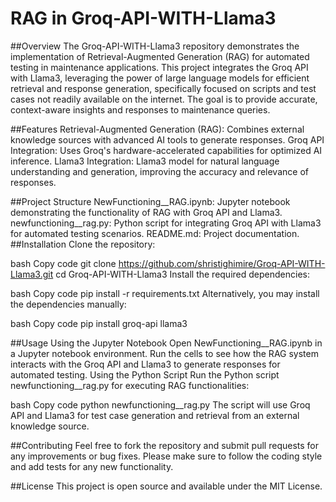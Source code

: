 # RAG in Groq-API-WITH-Llama3

##Overview
The Groq-API-WITH-Llama3 repository demonstrates the implementation of Retrieval-Augmented Generation (RAG) for automated testing in maintenance applications. This project integrates the Groq API with Llama3, leveraging the power of large language models for efficient retrieval and response generation, specifically focused on scripts and test cases not readily available on the internet. The goal is to provide accurate, context-aware insights and responses to maintenance queries.

##Features
Retrieval-Augmented Generation (RAG): Combines external knowledge sources with advanced AI tools to generate responses.
Groq API Integration: Uses Groq's hardware-accelerated capabilities for optimized AI inference.
Llama3 Integration: Llama3 model for natural language understanding and generation, improving the accuracy and relevance of responses.

##Project Structure
NewFunctioning__RAG.ipynb: Jupyter notebook demonstrating the functionality of RAG with Groq API and Llama3.
newfunctioning__rag.py: Python script for integrating Groq API with Llama3 for automated testing scenarios.
README.md: Project documentation.
##Installation
Clone the repository:

bash
Copy code
git clone https://github.com/shristighimire/Groq-API-WITH-Llama3.git
cd Groq-API-WITH-Llama3
Install the required dependencies:

bash
Copy code
pip install -r requirements.txt
Alternatively, you may install the dependencies manually:

bash
Copy code
pip install groq-api llama3

##Usage
Using the Jupyter Notebook
Open NewFunctioning__RAG.ipynb in a Jupyter notebook environment.
Run the cells to see how the RAG system interacts with the Groq API and Llama3 to generate responses for automated testing.
Using the Python Script
Run the Python script newfunctioning__rag.py for executing RAG functionalities:

bash
Copy code
python newfunctioning__rag.py
The script will use Groq API and Llama3 for test case generation and retrieval from an external knowledge source.

##Contributing
Feel free to fork the repository and submit pull requests for any improvements or bug fixes. Please make sure to follow the coding style and add tests for any new functionality.

##License
This project is open source and available under the MIT License.
